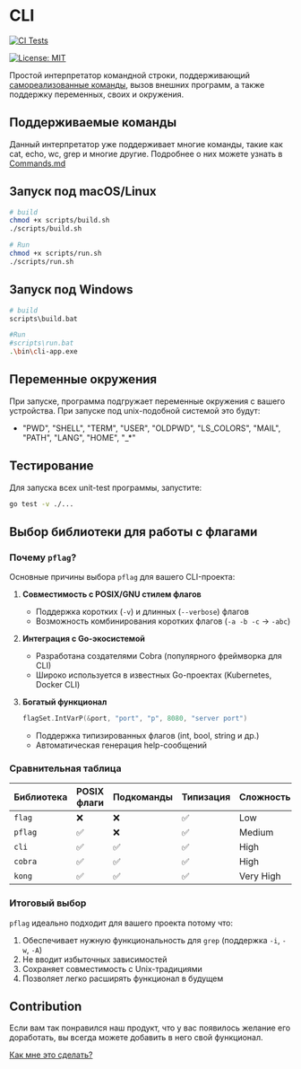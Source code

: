 # CLI

[![CI Tests](https://github.com/HSE-Software-Development/CLI/actions/workflows/go.yaml/badge.svg)](https://github.com/HSE-Software-Development/CLI/actions)

[![License: MIT](https://img.shields.io/badge/License-MIT-yellow.svg)](LICENSE)

Простой интерпретатор командной строки, поддерживающий [самореализованные команды](#поддерживаемые-команды), вызов внешних программ, а также поддержку переменных, своих и окружения.

## Поддерживаемые команды
Данный интерпретатор уже поддерживает многие команды, такие как cat, echo, wc, grep и многие другие.
Подробнее о них можете узнать в [Commands.md](docs/Commands.md)

## Запуск под macOS/Linux
``` bash
# build
chmod +x scripts/build.sh
./scripts/build.sh

# Run
chmod +x scripts/run.sh
./scripts/run.sh
```

## Запуск под Windows
``` bash
# build
scripts\build.bat

#Run
#scripts\run.bat
.\bin\cli-app.exe
```

## Переменные окружения

При запуске, программа подгружает переменные окружения с вашего устройства. 
При запуске под unix-подобной системой это будут:
- "PWD", "SHELL", "TERM", "USER", "OLDPWD", "LS_COLORS", "MAIL", "PATH", "LANG", "HOME", "_*"

## Тестирование

Для запуска всех unit-test программы, запустите:
```bash
go test -v ./...
```

## Выбор библиотеки для работы с флагами

### Почему `pflag`?

Основные причины выбора `pflag` для вашего CLI-проекта:

1. **Совместимость с POSIX/GNU стилем флагов**
   - Поддержка коротких (`-v`) и длинных (`--verbose`) флагов
   - Возможность комбинирования коротких флагов (`-a -b -c` → `-abc`)

2. **Интеграция с Go-экосистемой**
   - Разработана создателями Cobra (популярного фреймворка для CLI)
   - Широко используется в известных Go-проектах (Kubernetes, Docker CLI)

3. **Богатый функционал**
   ```go
   flagSet.IntVarP(&port, "port", "p", 8080, "server port")
   ```
   - Поддержка типизированных флагов (int, bool, string и др.)
   - Автоматическая генерация help-сообщений


### Сравнительная таблица

| Библиотека | POSIX флаги | Подкоманды | Типизация | Сложность | Размер |
|------------|------------|------------|-----------|-----------|--------|
| `flag`     | ❌         | ❌         | ✅        | Low       | 0MB   |
| `pflag`    | ✅         | ❌         | ✅        | Medium    | 0.5MB |
| `cli`      | ✅         | ✅         | ✅        | High      | 2MB   |
| `cobra`    | ✅         | ✅         | ✅        | High      | 3MB   |
| `kong`     | ✅         | ✅         | ✅        | Very High | 1MB   |

### Итоговый выбор

`pflag` идеально подходит для вашего проекта потому что:
1. Обеспечивает нужную функциональность для `grep` (поддержка `-i`, `-w`, `-A`)
2. Не вводит избыточных зависимостей
3. Сохраняет совместимость с Unix-традициями
4. Позволяет легко расширять функционал в будущем


## Contribution

Если вам так понравился наш продукт, что у вас появилось желание его доработать, вы всегда можете добавить в него свой функционал. 

[Как мне это сделать?](docs/Contribution.md)

